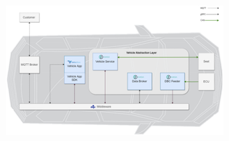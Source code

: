 <img src="https://github.com/eclipse-velocitas/velocitas-docs/blob/main/content/en/docs/about/use_cases/dataflow.png" alt="drawing" style="width:500px;"/>
